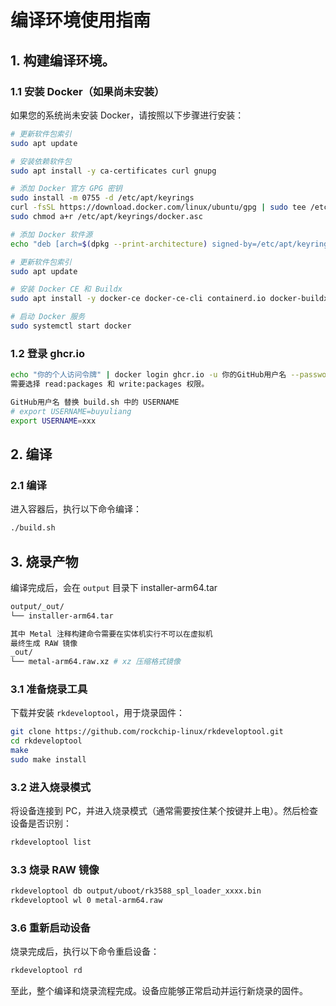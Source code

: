 # 编译环境使用指南

## 1. 构建编译环境。

### 1.1 安装 Docker（如果尚未安装）

如果您的系统尚未安装 Docker，请按照以下步骤进行安装：

```bash
# 更新软件包索引
sudo apt update

# 安装依赖软件包
sudo apt install -y ca-certificates curl gnupg

# 添加 Docker 官方 GPG 密钥
sudo install -m 0755 -d /etc/apt/keyrings
curl -fsSL https://download.docker.com/linux/ubuntu/gpg | sudo tee /etc/apt/keyrings/docker.asc > /dev/null
sudo chmod a+r /etc/apt/keyrings/docker.asc

# 添加 Docker 软件源
echo "deb [arch=$(dpkg --print-architecture) signed-by=/etc/apt/keyrings/docker.asc] https://download.docker.com/linux/ubuntu $(lsb_release -cs) stable" | sudo tee /etc/apt/sources.list.d/docker.list > /dev/null

# 更新软件包索引
sudo apt update

# 安装 Docker CE 和 Buildx
sudo apt install -y docker-ce docker-ce-cli containerd.io docker-buildx-plugin

# 启动 Docker 服务
sudo systemctl start docker
```

### 1.2 登录 ghcr.io

```bash
echo "你的个人访问令牌" | docker login ghcr.io -u 你的GitHub用户名 --password-stdin
需要选择 read:packages 和 write:packages 权限。

GitHub用户名 替换 build.sh 中的 USERNAME
# export USERNAME=buyuliang
export USERNAME=xxx
```

## 2. 编译

### 2.1 编译

进入容器后，执行以下命令编译：

```bash
./build.sh
```

## 3. 烧录产物

编译完成后，会在 `output` 目录下 installer-arm64.tar
```bash
output/_out/
└── installer-arm64.tar

其中 Metal 注释构建命令需要在实体机实行不可以在虚拟机
最终生成 RAW 镜像
_out/
└── metal-arm64.raw.xz # xz 压缩格式镜像
```

### 3.1 准备烧录工具

下载并安装 `rkdeveloptool`，用于烧录固件：

```bash
git clone https://github.com/rockchip-linux/rkdeveloptool.git
cd rkdeveloptool
make
sudo make install
```

### 3.2 进入烧录模式

将设备连接到 PC，并进入烧录模式（通常需要按住某个按键并上电）。然后检查设备是否识别：

```bash
rkdeveloptool list
```

### 3.3 烧录 RAW 镜像

```bash
rkdeveloptool db output/uboot/rk3588_spl_loader_xxxx.bin
rkdeveloptool wl 0 metal-arm64.raw
```

### 3.6 重新启动设备

烧录完成后，执行以下命令重启设备：

```bash
rkdeveloptool rd
```

至此，整个编译和烧录流程完成。设备应能够正常启动并运行新烧录的固件。

